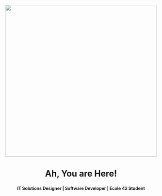 <div align="center">
  <img width="500" src="https://developers.giphy.com/branch/master/static/api-512d36c09662682717108a38bbb5c57d.gif"  />
</div>

###

<h1 align="center">Ah, You are Here!</h1>

###

<h4 align="center">IT Solutions Designer | Software Developer | Ecole 42 Student</h6>

###


